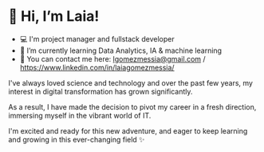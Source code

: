 # 👋 Hi, I’m Laia!

- 💻 I'm project manager and fullstack developer
- 🌱 I’m currently learning Data Analytics, IA & machine learning
- 📩 You can contact me here: lgomezmessia@gmail.com / https://www.linkedin.com/in/laiagomezmessia/

I've always loved science and technology and over the past few years, my interest in digital transformation has grown significantly.

As a result, I have made the decision to pivot my career in a fresh direction, immersing myself in the vibrant world of IT.

I'm excited and ready for this new adventure, and eager to keep learning and growing in this ever-changing field ✨

<!---
laiagomezmessia/laiagomezmessia is a ✨ special ✨ repository because its `README.md` (this file) appears on your GitHub profile.
You can click the Preview link to take a look at your changes.
--->
